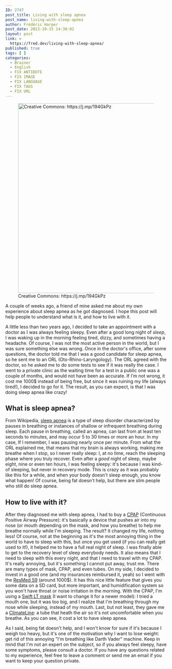 ```yaml
---
ID: 2747
post_title: Living with sleep apnea
post_name: living-with-sleep-apnea
author: Frédéric Harper
post_date: 2013-10-15 14:30:02
layout: post
link: >
  https://fred.dev/living-with-sleep-apnea/
published: true
tags: [ ]
categories:
  - Brainer
  - English
  - FIX ANTIDOTE
  - FIX IMAGE
  - FIX LANGUAGE
  - FIX TAGS
  - FIX URL
---
```

<figure><img alt="Creative Commons: https://j.mp/194GkPz" src="http://fred.dev/wp-content/uploads/2013/10/sleep_apnea.jpg" width="600" height="592" /><figcaption> Creative Commons: https://j.mp/194GkPz</figcaption></figure>
A couple of weeks ago, a friend of mine asked me about my own experience about sleep apnea as he got diagnosed. I hope this post will help people to understand what is it, and how to live with it.

A little less than two years ago, I decided to take an appointment with a doctor as I was always feeling sleepy. Even after a good long night of *sleep*, I was waking up in the morning feeling tired, dizzy, and sometimes having a headache. Of course, I was not the most active person in the world, but I was sure something else was wrong. Once in the doctor's office, after some questions, the doctor told me that I was a good candidate for sleep apnea, so he sent me to an ORL (Oto-Rhino-Laryngology). The ORL agreed with the doctor, so he asked me to do some tests to see if it was really the case. I went to a private clinic as the waiting time for a test in a public one was a couple of months, and would not have been as accurate. If I'm not wrong, it cost me 1000$ instead of being free, but since it was ruining my life (always tired!), I decided to go for it. The result, as you can expect, is that I was doing sleep apnea like crazy!

## What is sleep apnea?

From Wikipedia, <a href="https://en.wikipedia.org/wiki/Sleep_apnea" target="_blank" rel="noopener noreferrer">sleep apnea</a> is a type of sleep disorder characterized by pauses in breathing or instances of shallow or infrequent breathing during sleep. Each pause in breathing, called an apnea, can last from at least ten seconds to minutes, and may occur 5 to 30 times or more an hour. In my case, If I remember, I was pausing nearly once per minute. From what the ORL explained me, that means that my brain is always working, making me breathe when I stop, so I never really sleep: I, at no time, reach the sleeping phase where you truly recover. Even after a *good* night of sleep, maybe eight, nine or even ten hours, I was feeling sleepy: it's because I was kind-of sleeping, but never in recovery mode. This is crazy as it was probably like this for a while, and when your body doesn't sleep enough, you know what happen! Of course, being fat doesn't help, but there are slim people who still do sleep apnea.

## How to live with it?

After they diagnosed me with sleep apnea, I had to buy a <a href="https://en.wikipedia.org/wiki/Continuous_positive_airway_pressure" target="_blank" rel="noopener noreferrer">CPAP</a> (Continuous Positive Airway Pressure): it's basically a device that pushes air into my nose (or mouth depending on the mask, and how you breathe) to help me breathe normally while I'm sleeping. The result? It changed my life, nothing less! Of course, not at the beginning as it's the most annoying thing in the world to have to sleep with this, but once you get used (if you can really get used to it!), it helped me to have a full real night of sleep. I was finally able to get to the recovery level of sleep everybody needs. It also means that I need to sleep with this every night, and that I need to travel with my CPAP. It's really annoying, but it's something I cannot put away, trust me. There are many types of mask, CPAP, and even tubes. On my side, I decided to invest in a good one (and my insurances reimbursed it, yeah) so I went with the <a href="https://www.resmed.com/us/products/s9_series/s9-series.html?nc=dealers" target="_blank" rel="noopener noreferrer">ResMed S9</a> (around 1000$). It has this nice little feature that gives you some data on a SD card, but more important, and humidification system so you won't have throat or noise irritation in the morning. With the CPAP, I'm using a <a href="https://www.resmed.com/us/products/swift_lt/swift-lt.html?nc=patients" target="_blank" rel="noopener noreferrer">Swift LT mask</a> (I want to change it for a newer model): I tried a mouth one, but it was too big, and I realize that I'm breathing through my nose while sleeping, instead of my mouth. Last, but not least, they gave me a <a href="https://www.resmed.com/us/products/climateline/climateline.html?nc=patients" target="_blank" rel="noopener noreferrer">ClimateLine</a>: a tube that heath the air so it's not uncomfortable when you breathe. As you can see, it cost a lot to have sleep apnea.

As I said, being fat doesn't help, and I won't know for sure if it's because I weigh too heavy, but it's one of the motivation why I want to lose weight: get rid of this annoying "I'm breathing like Darth Vader" machine. Keep in mind that I'm not an expert on the subject, so if you always feel sleepy, have some symptoms, please consult a doctor. If you have any questions related to my experience, feel free to leave a comment or send me an email if you want to keep your question private.